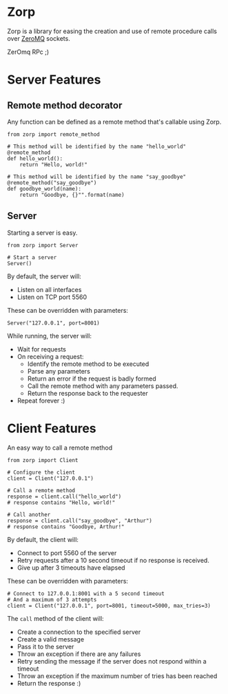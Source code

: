 # Zorp

Zorp is a library for easing the creation and use of remote procedure calls over [ZeroMQ](http://zeromq.org/) sockets.

ZerOmq RPc ;)

# Server Features

## Remote method decorator

Any function can be defined as a remote method that's callable using Zorp.

    from zorp import remote_method

    # This method will be identified by the name "hello_world"
    @remote_method
    def hello_world():
        return "Hello, world!"

    # This method will be identified by the name "say_goodbye"
    @remote_method("say_goodbye")
    def goodbye_world(name):
        return "Goodbye, {}"".format(name)

## Server

Starting a server is easy.

    from zorp import Server

    # Start a server
    Server()

By default, the server will:

* Listen on all interfaces
* Listen on TCP port 5560

These can be overridden with parameters:

    Server("127.0.0.1", port=8001)

While running, the server will:

* Wait for requests
* On receiving a request:
    * Identify the remote method to be executed
    * Parse any parameters
    * Return an error if the request is badly formed
    * Call the remote method with any parameters passed.
    * Return the response back to the requester
* Repeat forever :)

# Client Features

An easy way to call a remote method

    from zorp import Client

    # Configure the client
    client = Client("127.0.0.1")

    # Call a remote method
    response = client.call("hello_world")
    # response contains "Hello, world!"

    # Call another
    response = client.call("say_goodbye", "Arthur")
    # response contains "Goodbye, Arthur!"

By default, the client will:

* Connect to port 5560 of the server
* Retry requests after a 10 second timeout if no response is received.
* Give up after 3 timeouts have elapsed

These can be overridden with parameters:

    # Connect to 127.0.0.1:8001 with a 5 second timeout
    # And a maximum of 3 attempts
    client = Client("127.0.0.1", port=8001, timeout=5000, max_tries=3)

The `call` method of the client will:

* Create a connection to the specified server
* Create a valid message
* Pass it to the server
* Throw an exception if there are any failures
* Retry sending the message if the server does not respond within a timeout
* Throw an exception if the maximum number of tries has been reached
* Return the response :)
